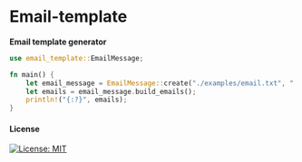 # Email-template

**Email template generator**

```rust
use email_template::EmailMessage;

fn main() {
    let email_message = EmailMessage::create("./examples/email.txt", "./examples/data.json");
    let emails = email_message.build_emails();
    println!("{:?}", emails);
}
```

#### License

[![License: MIT](https://img.shields.io/badge/License-MIT-yellow.svg)](https://opensource.org/licenses/MIT)


